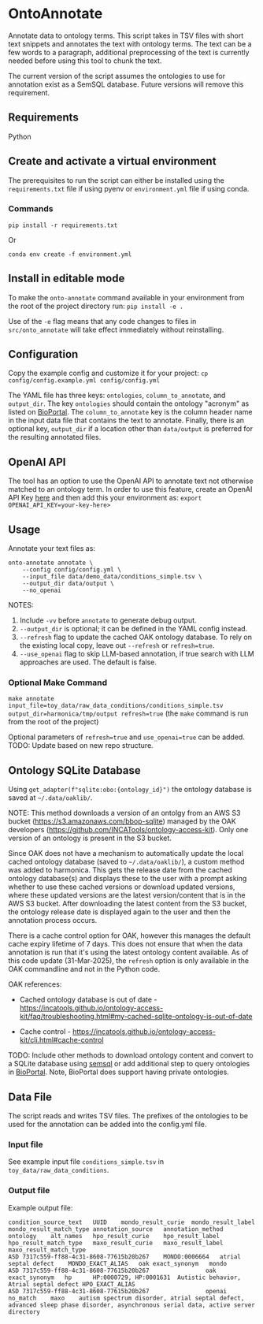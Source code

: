 # OntoAnnotate
Annotate data to ontology terms. This script takes in TSV files with short text snippets and annotates the text with ontology terms. 
The text can be a few words to a paragraph, additional preprocessing of the text is currently needed before using this tool to chunk the text.

The current version of the script assumes the ontologies to use for annotation exist as a SemSQL database. Future versions will remove this requirement.

## Requirements
Python

## Create and activate a virtual environment
The prerequisites to run the script can either be installed using the `requirements.txt` file if using pyenv or `environment.yml` file if using conda.

### Commands
`pip install -r requirements.txt`
 
 Or

 `conda env create -f environment.yml`

## Install in editable mode
To make the `onto-annotate` command available in your environment from the root of the project directory run:
`pip install -e .`

Use of the `-e` flag means that any code changes to files in `src/onto_annotate` will take effect immediately without reinstalling.

## Configuration
Copy the example config and customize it for your project:
`cp config/config.example.yml config/config.yml`

The YAML file has three keys: `ontologies`, `column_to_annotate`, and `output_dir`. The key `ontologies` should contain the ontology "acronym" as listed on [BioPortal](https://bioportal.bioontology.org/ontologies). The `column_to_annotate` key is the column header name in the input data file that contains the text to annotate. Finally, there is an optional key, `output_dir` if a location other than `data/output` is preferred for the resulting annotated files.


## OpenAI API
The tool has an option to use the OpenAI API to annotate text not otherwise matched to an ontology term. In order to use this feature, create an OpenAI API Key [here](https://platform.openai.com/api-keys) and then add this your environment as:
`export OPENAI_API_KEY=your-key-here>`


## Usage
Annotate your text files as:
```
onto-annotate annotate \
    --config config/config.yml \
    --input_file data/demo_data/conditions_simple.tsv \
    --output_dir data/output \
    --no_openai
```


NOTES:
1. Include `-vv` before `annotate` to generate debug output.
1. `--output_dir` is optional; it can be defined in the YAML config instead.
1. `--refresh` flag to update the cached OAK ontology database. To rely on the existing local copy, leave out `--refresh` or `refresh=true`.
1. `--use_openai` flag to skip LLM-based annotation, if true search with LLM approaches are used. The default is false.


### Optional Make Command
`make annotate input_file=toy_data/raw_data_conditions/conditions_simple.tsv output_dir=harmonica/tmp/output refresh=true`
(the `make` command is run from the root of the project)

Optional parameters of `refresh=true` and `use_openai=true` can be added.
TODO: Update based on new repo structure.


## Ontology SQLite Database
Using `get_adapter(f"sqlite:obo:{ontology_id}")` the ontology database is saved at `~/.data/oaklib/`.

NOTE: This method downloads a version of an ontolgy from an AWS S3 bucket (https://s3.amazonaws.com/bbop-sqlite) managed by the OAK developers (https://github.com/INCATools/ontology-access-kit). Only one version of an ontology is present in the S3 bucket.

Since OAK does not have a mechanism to automatically update the local cached ontology database (saved to `~/.data/oaklib/`), a custom method was added to harmonica. This gets the release date from the cached ontology database(s) and displays these to the user with a prompt asking whether to use these cached versions or download updated versions, where these updated versions are the latest version/content that is in the AWS S3 bucket. After downloading the latest content from the S3 bucket, the ontology release date is displayed again to the user and then the annotation process occurs.

There is a cache control option for OAK, however this manages the default cache expiry lifetime of 7 days. This does not ensure that when the data annotation is run that it's using the latest ontology content available. As of this code update (31-Mar-2025), the `refresh` option is only available in the OAK commandline and not in the Python code.

OAK references:
- Cached ontology database is out of date - https://incatools.github.io/ontology-access-kit/faq/troubleshooting.html#my-cached-sqlite-ontology-is-out-of-date

- Cache control - https://incatools.github.io/ontology-access-kit/cli.html#cache-control


TODO: Include other methods to download ontology content and convert to a SQLite database using [semsql](https://github.com/INCATools/semantic-sql) or add additional step to query ontologies in [BioPortal](https://bioportal.bioontology.org/). Note, BioPortal does support having private ontologies.


## Data File
The script reads and writes TSV files. The prefixes of the ontologies to be used for the annotation can be added into the config.yml file.

### Input file
See example input file `conditions_simple.tsv` in `toy_data/raw_data_conditions`.

### Output file
Example output file: 

```
condition_source_text	UUID	mondo_result_curie	mondo_result_label	mondo_result_match_type	annotation_source	annotation_method	ontology	alt_names	hpo_result_curie	hpo_result_label	hpo_result_match_type	maxo_result_curie	maxo_result_label	maxo_result_match_type
ASD	7317c559-ff88-4c31-8608-77615b20b267	MONDO:0006664	atrial septal defect	MONDO_EXACT_ALIAS	oak	exact_synonym	mondo							
ASD	7317c559-ff88-4c31-8608-77615b20b267				oak	exact_synonym	hp		HP:0000729, HP:0001631	Autistic behavior, Atrial septal defect	HPO_EXACT_ALIAS			
ASD	7317c559-ff88-4c31-8608-77615b20b267				openai	no_match	maxo	autism spectrum disorder, atrial septal defect, advanced sleep phase disorder, asynchronous serial data, active server directory						
```